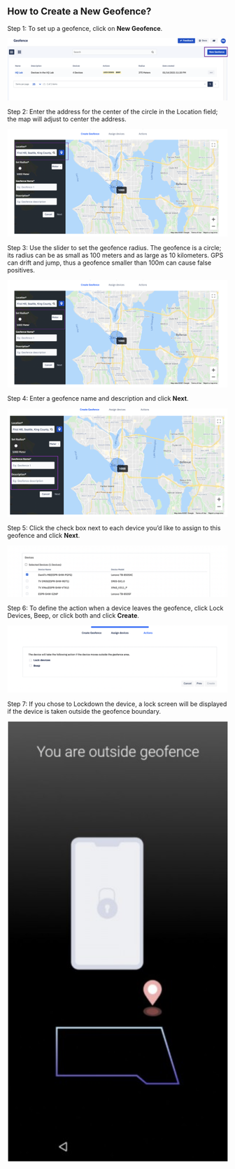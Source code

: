 ## How to Create a New Geofence?

  

Step 1: To set up a geofence, click on **New Geofence**.

  
  

![](./images/creategeofence/1-creatButton.png)

  

Step 2: Enter the address for the center of the circle in the Location field; the map will adjust to center the address.

![](./images/creategeofence/2-location.png)

  

Step 3: Use the slider to set the geofence radius. The geofence is a circle; its radius can be as small as 100 meters and as large as 10 kilometers. GPS can drift and jump, thus a geofence smaller than 100m can cause false positives.

  

![](./images/creategeofence/3-radius.png)

  
  

Step 4: Enter a geofence name and description and click **Next**.

  
  

![](./images/creategeofence/4-name.png)

  

Step 5: Click the check box next to each device you’d like to assign to this geofence and click **Next**.

  

![](./images/creategeofence/5-assignDevice.png)
  
  

Step 6: To define the action when a device leaves the geofence, click Lock Devices, Beep, or click both and click **Create**.

  

![](./images/creategeofence/6-action.png)

  

Step 7: If you chose to Lockdown the device, a lock screen will be displayed if the device is taken outside the geofence boundary.

  

![](./images/creategeofence/7-device.png)